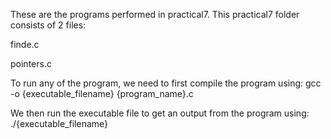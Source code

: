 These are the programs performed in practical7. This practical7 folder consists of 2 files:

finde.c

pointers.c

To run any of the program, we need to first compile the program using: gcc -o {executable_filename} {program_name}.c

We then run the executable file to get an output from the program using: ./{executable_filename}
